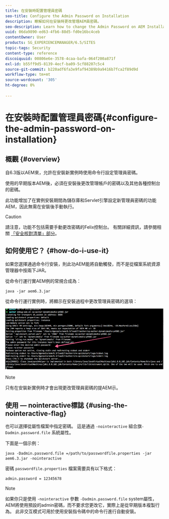 ```yaml
---
title: 在安裝時配置管理員密碼
seo-title: Configure the Admin Password on Installation
description: 瞭解如何在安裝時更改管理AEM員密碼。
seo-description: Learn how to change the Admin Password on AEM Installation.
uuid: 06da9890-ed63-4fb6-88d5-fd0e16bc4ceb
contentOwner: User
products: SG_EXPERIENCEMANAGER/6.5/SITES
topic-tags: Security
content-type: reference
discoiquuid: 00806e6e-3578-4caa-bafa-064f200a871f
exl-id: b55ff9d5-8139-4ecf-ba09-5cf88207c5c4
source-git-commit: b220adf6fa3e9faf94389b9a9416b7fca2f89d9d
workflow-type: tm+mt
source-wordcount: '305'
ht-degree: 0%

---
```


# 在安裝時配置管理員密碼{#configure-the-admin-password-on-installation}

## 概觀 {#overview}

自6.3版以AEM來，允許在安裝新實例時使用命令行設定管理員密碼。

使用的早期版本AEM後，必須在安裝後更改管理帳戶的密碼以及其他各種控制台的密碼。

此功能增加了在實例安裝期間為儲存庫和Servlet引擎設定新管理員密碼的功能AEM，因此無需在安裝後手動執行。

>[!CAUTION]
>
>請注意，功能不包括需要手動更改密碼的Felix控制台。 有關詳細資訊，請參閱相關 [「安全核對清單」部分](/help/sites-administering/security-checklist.md#change-default-passwords-for-the-aem-and-osgi-console-admin-accounts)。

## 如何使用它？ {#how-do-i-use-it}

如果您選擇通過命令行安裝，則此功AEM能將自動觸發，而不是從檔案系統資源管理器中按兩下JAR。

從命令行運行實AEM例的常規合成為：

```shell
java -jar aem6.3.jar
```

從命令行運行實例時，將顯示在安裝過程中更改管理員密碼的選項：

![chlimage_1-116](assets/chlimage_1-116a.png)

>[!NOTE]
>
>只有在安裝新實例時才會出現更改管理員密碼的提AEM示。

## 使用 — nointeractive標誌 {#using-the-nointeractive-flag}

也可以選擇從屬性檔案中指定密碼。 這是通過 `-nointeractive` 組合旗`-Dadmin.password.file` 系統屬性。

下面是一個示例：

```shell
java -Dadmin.password.file =/path/to/passwordfile.properties -jar aem6.3.jar -nointeractive
```

密碼 `passwordfile.properties` 檔案需要具有以下格式：

```xml
admin.password = 12345678
```

>[!NOTE]
>
>如果你只是使用 `-nointeractive` 參數 `-Dadmin.password.file` system屬性，AEM將使用預設的admin密碼，而不要求您更改它，實際上是從早期版本複製行為。 此非交互模式可用於使用安裝指令碼中的命令行進行自動安裝。
